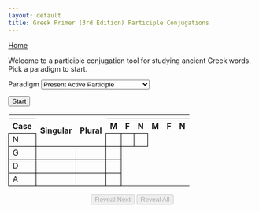```yaml
---
layout: default 
title: Greek Primer (3rd Edition) Participle Conjugations
---
```


<script type="text/javascript" charset="UTF-8" src="./participles.js"></script>

<style>
    #conjugation-wrapper .variable-heading {
        min-width: 100px;
        padding-right: 15px;
    }

    #conjugation-wrapper table td {
        min-width: 80px;
        padding-right: 15px;
    }

    table td {
      border: 1px solid black;
    }

    .centered-text .answer {
      text-align: center;
      vertical-align: middle;
    }

    .hidden {
        display: none;
    }

    .controls {
        width: 35%;
        margin-top: 15px;
        margin-left: auto;
        margin-right: auto;
        text-align: center;
    }
</style>

<a href="/greek/">Home</a>

<p>Welcome to a participle conjugation tool for studying ancient Greek words. Pick a paradigm to start.</p>

<label>Paradigm</label>
<select id="typeSelect">
    <option value="p-a-p">Present Active Participle</option>
    <option value="">Present Middle/Passive Participle</option>
    <option value="">Aorist Active Participle</option>
    <option value="">Aorist Middle Participle</option>
    <option value="">Aorist Passive Participle</option>
    <option value="">Perfect Active Participle</option>
    <option value="">Perfiect Middle/Passive Participle</option>
    <option value="chart">Chart to Construct Endings</option>
</select>

<button id="start">Start</button>
<div id="wrapper" class="active-table">
    <table>
        <tr><th></th><th rowspan="3" class="variable-heading">Singular</th><th rowspan="3" class="variable-heading">Plural</th></tr>
        <tr><th>Case</th><th>M</th><th>F</th><th>N</th><th>M</th><th>F</th><th>N</th></tr>
        <tr>
          <td>N</td>
          <td class="col1"><span class="answer"></span></td>
          <td class="col2"><span class="answer"></span></td>
          <td><span class="answer"></span></td>
        </tr>
        <tr>
          <td>G</td>
          <td class="col1"><span class="answer"></span></td>
          <td class="col2"><span class="answer"></span></td>
          <td><span class="answer"></span></td>
        </tr>
        <tr>
          <td>D</td>
          <td class="col1"><span class="answer"></span></td>
          <td class="col2"><span class="answer"></span></td>
          <td><span class="answer"></span></td>
        </tr>
        <tr>
          <td>A</td>
          <td class="col1"><span class="answer"></span></td>
          <td class="col2"><span class="answer"></span></td>
          <td><span class="answer"></span></td>
        </tr>
    </table>
</div>
<div id="chart-wrapper" class="hidden centered-text">
    <table>
      <tr><th>Paradigm</th><th>Endings</th></tr>
      <tr><td>Present Active Mas</td><td><span class="answer">ων, οντ + 3rd Declension</span></td></tr>
      <tr><td>Present Active Fem</td><td><span class="answer">ουσ + 1st Declension Mixed</span></td></tr>
      <tr><td>Present Active Neut</td><td><span class="answer">ον, οντ + 3rd Declension</span></td></tr>
      <tr><td>Present Middle/Passive Mas</td><td><span class="answer">ομεν + 2nd Declension</span></td></tr>
      <tr><td>Present Middle/Passive Fem</td><td><span class="answer">ομεν + 1st Declension Eta</span></td></tr>
      <tr><td>Present Middle/Passive Neut</td><td><span class="answer">ομεν + 2nd Declension</span></td></tr>
      <tr><td>Aorist Act Mas</td><td><span class="answer">σας, σαντ + 3rd Declension</span></td></tr>
      <tr><td>Aorist Act Fem</td><td><span class="answer">σασ + 1st Declension Mixed</span></td></tr>
      <tr><td>Aorist Act Neut</td><td><span class="answer">σαν, σαντ + 3rd Declension</span></td></tr>
      <tr><td>Aorist Middle Mas</td><td><span class="answer">σαμεν + 2nd Declension</span></td></tr>
      <tr><td>Aorist Middle Fem</td><td><span class="answer">σαμεν + 1st Declension Eta</span></td></tr>
      <tr><td>Aorist Middle Neut</td><td><span class="answer">σαμεν + 2nd Declension</span></td></tr>
      <tr><td>Aorist Passive Mas</td><td><span class="answer">θεις, θεντ + 3rd Declension</span></td></tr>
      <tr><td>Aorist Passive Fem</td><td><span class="answer">θεις + 1st Declension Mixed</span></td></tr>
      <tr><td>Aorist Passive Neut</td><td><span class="answer">θεν, θεντ + 3rd Declension</span></td></tr>
      <tr><td>Perfect Active Mas</td><td><span class="answer">κως, κοτ + 3rd Declension</span></td></tr>
      <tr><td>Perfect Active Fem</td><td><span class="answer">κυι + 1st Declension Alpha</span></td></tr>
      <tr><td>Perfect Active Neut</td><td><span class="answer">κον, κοτ + 3rd Declension</span></td></tr>
      <tr><td>Perfect Middle/Passive Mas</td><td><span class="answer">μεν + 2nd Declension</span></td></tr>
      <tr><td>Perfect Middle/Passive Fem</td><td><span class="answer">μεν + 1st Declension Eta</span></td></tr>
      <tr><td>Perfect Middle/Passive Neut</td><td><span class="answer">μεν + 2nd Declension</span></td></tr>
    </table>
</div>
<div class="controls">
    <button id="reveal-next" disabled="disabled">Reveal Next</button>
    <button id="reveal-all" disabled="disabled">Reveal All</button>
</div>
